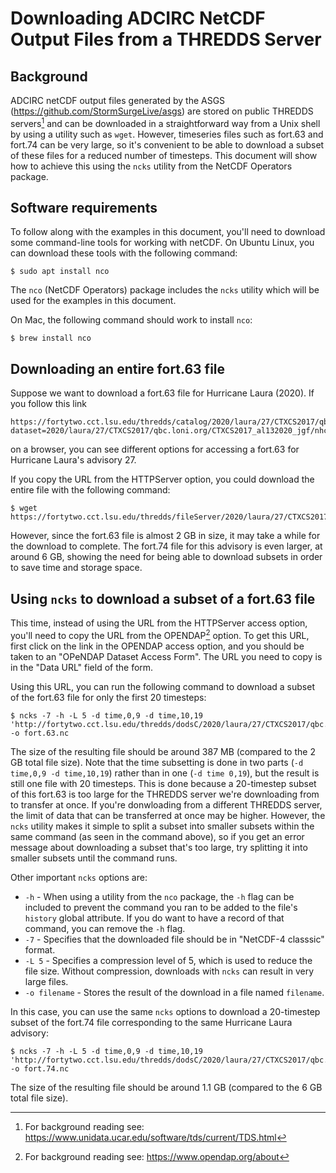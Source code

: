 # Downloading ADCIRC NetCDF Output Files from a THREDDS Server

## Background

ADCIRC netCDF output files generated by the ASGS (https://github.com/StormSurgeLive/asgs) are stored on public THREDDS servers[^1] and can be downloaded in a straightforward way from a Unix shell by using a utility such as `wget`. However, timeseries files such as fort.63 and fort.74 can be very large, so it's convenient to be able to download a subset of these files for a reduced number of timesteps. This document will show how to achieve this using the `ncks` utility from the NetCDF Operators package.

## Software requirements

To follow along with the examples in this document, you'll need to download some command-line tools for working with netCDF. On
Ubuntu Linux, you can download these tools with the following command:

```
$ sudo apt install nco
```
The `nco` (NetCDF Operators) package includes the `ncks` utility which will be used for the examples in this document.

On Mac, the following command should work to install `nco`:
```
$ brew install nco
```

## Downloading an entire fort.63 file

Suppose we want to download a fort.63 file for Hurricane Laura (2020). If you follow this link 
```
https://fortytwo.cct.lsu.edu/thredds/catalog/2020/laura/27/CTXCS2017/qbc.loni.org/CTXCS2017_al132020_jgf/nhcConsensus/catalog.html?dataset=2020/laura/27/CTXCS2017/qbc.loni.org/CTXCS2017_al132020_jgf/nhcConsensus/fort.63.nc
```
on a browser, you can see different options for accessing a fort.63 for Hurricane Laura's advisory 27. 

If you copy the URL from the HTTPServer option, you could download the entire file with the following command:
```
$ wget https://fortytwo.cct.lsu.edu/thredds/fileServer/2020/laura/27/CTXCS2017/qbc.loni.org/CTXCS2017_al132020_jgf/nhcConsensus/fort.63.nc
```
However, since the fort.63 file is almost 2 GB in size, it may take a while for the download to complete. The fort.74 file for this advisory is even larger, at around 6 GB, showing the need for being able to download subsets in order to save time and storage space.

## Using `ncks` to download a subset of a fort.63 file

This time, instead of using the URL from the HTTPServer access option, you'll need to copy the URL from the OPENDAP[^2] option. To get this URL, first click on the link in the OPENDAP access option, and you should be taken to an "OPeNDAP Dataset Access Form". The URL you need to copy is in the "Data URL" field of the form.

Using this URL, you can run the following command to download a subset of the fort.63 file for only the first 20 timesteps:
```
$ ncks -7 -h -L 5 -d time,0,9 -d time,10,19 'http://fortytwo.cct.lsu.edu/thredds/dodsC/2020/laura/27/CTXCS2017/qbc.loni.org/CTXCS2017_al132020_jgf/nhcConsensus/fort.63.nc' -o fort.63.nc
```
The size of the resulting file should be around 387 MB (compared to the 2 GB total file size). Note that the time subsetting is done in two parts (`-d time,0,9 -d time,10,19`) rather than in one (`-d time 0,19`), but the result is still one file with 20 timesteps. This is done because a 20-timestep subset of this fort.63 is too large for the THREDDS server we're downloading from to transfer at once. If you're donwloading from a different THREDDS server, the limit of data that can be transferred at once may be higher. However, the `ncks` utility makes it simple to split a subset into smaller subsets within the same command (as seen in the command above), so if you get an error message about downloading a subset that's too large, try splitting it into smaller subsets until the command runs.

Other important `ncks` options are:
* `-h` - When using a utility from the `nco` package, the `-h` flag can be included to prevent the command you ran to be added to the file's `history` global attribute. If you do want to have a record of that command, you can remove the `-h` flag.
* `-7` - Specifies that the downloaded file should be in "NetCDF-4 classsic" format.
* `-L 5` - Specifies a compression level of 5, which is used to reduce the file size. Without compression, downloads with `ncks` can result in very large files.
* `-o filename` - Stores the result of the download in a file named `filename`.

In this case, you can use the same `ncks` options to download a 20-timestep subset of the fort.74 file corresponding to the same Hurricane Laura advisory:
```
$ ncks -7 -h -L 5 -d time,0,9 -d time,10,19 'http://fortytwo.cct.lsu.edu/thredds/dodsC/2020/laura/27/CTXCS2017/qbc.loni.org/CTXCS2017_al132020_jgf/nhcConsensus/fort.74.nc' -o fort.74.nc
```
The size of the resulting file should be around 1.1 GB (compared to the 6 GB total file size).

[^1]: For background reading see: https://www.unidata.ucar.edu/software/tds/current/TDS.html
[^2]: For background reading see: https://www.opendap.org/about
